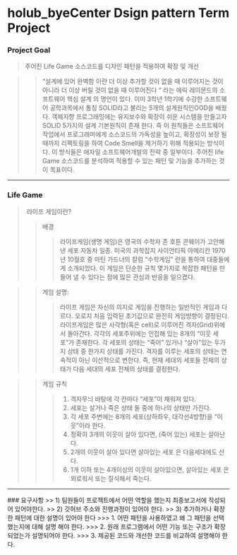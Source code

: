 # holub_byeCenter Dsign pattern Term Project 

### Project Goal
> 주어진 Life Game 소스코드를 디자인 패턴을 적용하여 확장 및 개선 

>> “설계에 있어 완벽함 이란 더 이상 추가할 것이 없을 때 이루어지는 것이 아니라 더 이상 버릴 것이 없을 때 이루어진다 “ 라는 에릭 레이몬드의 소프트웨어 핵심 설계 의 명언이 있다.
>> 이미 3학년 1학기에 수강한 소프트웨어 공학과목에서 통칭 SOLID라고 불리는 5개의 설계원칙인OOD을 배웠다. 
>> 객체지향 프로그래밍에는 유지보수와 확장이 쉬운 시스템을 만들고자 SOLID 5가지의 설계 기본원칙이 존재 한다. 즉 이 원칙들은 소프트웨어 작업에서 프로그래머에게 소스코드의 가독성을 높이고, 확장성이 보장 될 때까지 리팩토링을 하여 Code Smell을 제거하기 위해 적용되는 방식이다. 이 방식들은 애자일 소프트웨어개발의 전략 중 일부이다. 주어진 life Game 소스코드를 분석하여 적용할 수 있는 패턴 및 기능을 추가하는 것이 목표이다. 

<hr/>

### Life Game
>  라이프 게임이란?
>> 배경
>>> 라이프게임(생명 게임)은 영국의 수학자 존 호튼 콘웨이가 고안해낸 세포 자동차 일종. 
>>> 미국의 과학잡지 사이언티픽 아메리칸 1970년 10월호 중 마틴 가드너의 칼럼 “수학게임” 란을 통하여 대중들에게 소개되었다. 
>>> 이 게임은 단순한 규칙 몇가지로 복잡한 패턴을 만들어 낼 수 있다는 점에 많은 관심과 반응을 일으켰다.

>> 게임 설명:
>>> 라이프 게임은 자신의 의지로 게임을 진행하는 일반적인 게임과 다르다. 오로지 처음 입력된 초기값으로 완전히 게임방향이 결정된다. 
라이프게임은 많은 사각형(혹은 cell)로 이루어진 격자(Grid)위에서 돌아간다.
각각의 세포주위에는 인접해 있는 8개의 “이웃 세포”가 존재한다.
각 세포의 상태는 “죽어” 있거나 “살아”있는 두가지 상태 중 한가지 상태를 가진다.
격자를 이루는 세포의 상태는 연속적이 아닌 이산적으로 변한다. 
즉, 현재 세대의 세포들 전체의 상태가 다음 세대의 세포 전체의 상태를 결정한다. 

>> 게임 규칙
>>> 1.  격자무늬 바탕에 각 칸마다 “세포”이 채워져 있다.
>>> 2.	세포는 살거나 죽은 상태 둘 중에 하나의 상태만 가진다.
>>> 3.	각 세포 주변에는 8개의 세포(상하좌우, 대각선4방향)을 “이웃”이라 한다.
>>> 4.	정확히 3개의 이웃이 살아 있다면, (죽어 있는) 세포는 살아난다.
>>> 5.	2개의 이웃이 살아 있다면 살아있는 세포 은 다음세대에도 산다.
>>> 6.	1개 이하 또는 4개이상의 이웃이 살아있으면, 살아있는 세포 은 외로워서 또는 질식해서 죽는다.
<hr/>
### 요구사항
>> 1) 팀원들이 프로젝트에서 어떤 역할을 했는지 최종보고서에 작성되어 있어야한다.
>> 2) 깃허브 주소와 진행과정이 있어야 한다.
>> 3) 추가하거나 확장한 패턴에 대한 설명이 있어야 한다
>>> 1. 어떤 패턴을 사용하였고 왜 그 패턴을 선택했는지에 대해 설명 해야 한다.
>>> 2. 원래 프로그램에서 어떤 기능 또는 구조가 확장 되었는가 설명되어야 한다.
>>> 3. 제공된 코드와 개선한 코드를 비교하여 설명해야 한다.

